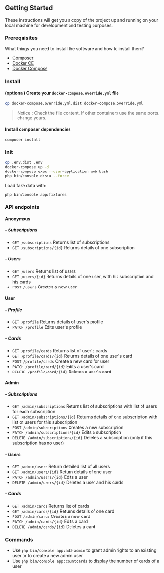 ## Getting Started

These instructions will get you a copy of the project up and running on your local machine for development and testing purposes.

### Prerequisites

What things you need to install the software and how to install them?

- [Composer](https://getcomposer.org/)
- [Docker CE](https://www.docker.com/community-edition)
- [Docker Compose](https://docs.docker.com/compose/install)

### Install

#### (optional) Create your `docker-compose.override.yml` file

```bash
cp docker-compose.override.yml.dist docker-compose.override.yml
```
> Notice : Check the file content. If other containers use the same ports, change yours.

#### Install composer dependencies

```bash
composer install
```

### Init

```bash
cp .env.dist .env
docker-compose up -d
docker-compose exec --user=application web bash
php bin/console d:s:u --force
```

Load fake data with:
```bash
php bin/console app:fixtures
```

### API endpoints

#### Anonymous

##### - Subscriptions
- `GET /subscriptions` Returns list of subscriptions
- `GET /subscriptions/{id}` Returns details of one subscription

##### - Users
- `GET /users` Returns list of users
- `GET /users/{id}` Returns details of one user, with his subscription and his cards
- `POST /users` Creates a new user

#### User

##### - Profile
- `GET /profile` Returns details of user's profile
- `PATCH /profile` Edits user's profile

##### - Cards
- `GET /profile/cards` Returns list of user's cards
- `GET /profile/cards/{id}` Returns details of one user's card
- `POST /profile/cards` Create a new card for user
- `PATCH /profile/card/{id}` Edits a user's card
- `DELETE /profile/card/{id}` Deletes a user's card

#### Admin

##### - Subscriptions
- `GET /admin/subscriptions` Returns list of subscriptions with list of users for each subscription
- `GET /admin/subscriptions/{id}` Returns details of one subscription with list of users for this subscription
- `POST /admin/subscriptions` Creates a new subscription
- `PATCH /admin/subscriptions/{id}` Edits a subscription
- `DELETE /admin/subscriptions/{id}` Deletes a subscription (only if this subscription has no user)

##### - Users
- `GET /admin/users` Return detailed list of all users
- `GET /admin/users/{id}` Return details of one user
- `PATCH /admin/users/{id}` Edits a user
- `DELETE /admin/users/{id}` Deletes a user and his cards

##### - Cards
- `GET /admin/cards` Returns list of cards
- `GET /admin/cards/{id}` Returns details of one card
- `POST /admin/cards` Creates a new card
- `PATCH /admin/cards/{id}` Edits a card
- `DELETE /admin/cards/{id}` Deletes a card

### Commands

- Use `php bin/console app:add-admin` to grant admin rights to an existing user or to create a new admin user
- Use `php bin/console app:countcards` to display the number of cards of a user
